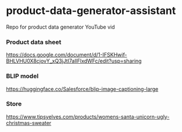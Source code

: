 # product-data-generator-assistant
Repo for product data generator YouTube vid

### Product data sheet
https://docs.google.com/document/d/1-IFSKHwif-BHLVHU0X8cjovY_xQ3jJtI7allFlxdWFc/edit?usp=sharing


### BLIP model
https://huggingface.co/Salesforce/blip-image-captioning-large

### Store
https://www.tipsyelves.com/products/womens-santa-unicorn-ugly-christmas-sweater
